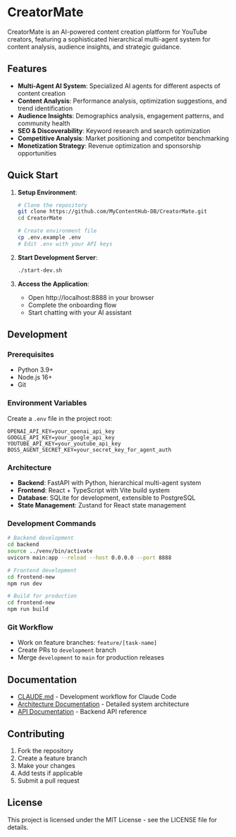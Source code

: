 # CreatorMate

CreatorMate is an AI-powered content creation platform for YouTube creators, featuring a sophisticated hierarchical multi-agent system for content analysis, audience insights, and strategic guidance.

## Features

- **Multi-Agent AI System**: Specialized AI agents for different aspects of content creation
- **Content Analysis**: Performance analysis, optimization suggestions, and trend identification
- **Audience Insights**: Demographics analysis, engagement patterns, and community health
- **SEO & Discoverability**: Keyword research and search optimization
- **Competitive Analysis**: Market positioning and competitor benchmarking
- **Monetization Strategy**: Revenue optimization and sponsorship opportunities

## Quick Start

1. **Setup Environment**:
   ```bash
   # Clone the repository
   git clone https://github.com/MyContentHub-DB/CreatorMate.git
   cd CreatorMate
   
   # Create environment file
   cp .env.example .env
   # Edit .env with your API keys
   ```

2. **Start Development Server**:
   ```bash
   ./start-dev.sh
   ```

3. **Access the Application**:
   - Open http://localhost:8888 in your browser
   - Complete the onboarding flow
   - Start chatting with your AI assistant

## Development

### Prerequisites

- Python 3.9+
- Node.js 16+
- Git

### Environment Variables

Create a `.env` file in the project root:

```env
OPENAI_API_KEY=your_openai_api_key
GOOGLE_API_KEY=your_google_api_key
YOUTUBE_API_KEY=your_youtube_api_key
BOSS_AGENT_SECRET_KEY=your_secret_key_for_agent_auth
```

### Architecture

- **Backend**: FastAPI with Python, hierarchical multi-agent system
- **Frontend**: React + TypeScript with Vite build system
- **Database**: SQLite for development, extensible to PostgreSQL
- **State Management**: Zustand for React state management

### Development Commands

```bash
# Backend development
cd backend
source ../venv/bin/activate
uvicorn main:app --reload --host 0.0.0.0 --port 8888

# Frontend development
cd frontend-new
npm run dev

# Build for production
cd frontend-new
npm run build
```

### Git Workflow

- Work on feature branches: `feature/[task-name]`
- Create PRs to `development` branch
- Merge `development` to `main` for production releases

## Documentation

- [CLAUDE.md](./CLAUDE.md) - Development workflow for Claude Code
- [Architecture Documentation](./docs/) - Detailed system architecture
- [API Documentation](./backend/docs/) - Backend API reference

## Contributing

1. Fork the repository
2. Create a feature branch
3. Make your changes
4. Add tests if applicable
5. Submit a pull request

## License

This project is licensed under the MIT License - see the LICENSE file for details.